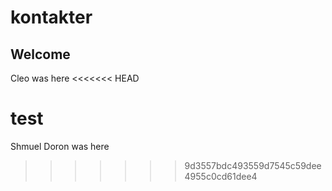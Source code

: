 # kontakter

## Welcome

<?php
echo "hello world";

?>
Cleo was here
<<<<<<< HEAD


test
=======
Shmuel
Doron was here
>>>>>>> 9d3557bdc493559d7545c59dee4955c0cd61dee4
